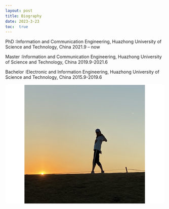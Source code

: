 ```yaml
---
layout: post
title: Biography
date: 2023-3-23
toc:  true
---
```



PhD :Information and Communication Engineering, Huazhong University of Science and Technology, China   2021.9 – now

Master :Information and Communication Engineering, Huazhong University of Science and Technology, China  2019.9-2021.6 

Bachelor :Electronic and Information Engineering, Huazhong University of Science and Technology, China  2015.9-2019.6

![test](https://github.com/HuaijinZhang/HuaijinZhang.github.io/blob/master/figure/logo.png)
